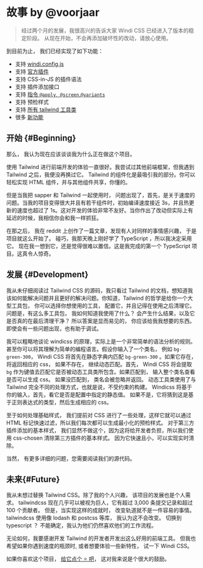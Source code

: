 [Windi CSS]: https://github.com/windicss/windicss

# 故事 by @voorjaar

> 经过两个月的发展，我很高兴的告诉大家 Windi CSS 已经进入了版本的稳定阶段。 从现在开始，不会再添加破坏性的改动，请放心使用。

到目前为止， 我们已经实现了如下功能：

- 支持 [windi.config.js](/guide/configuration)
- 支持 [官方插件](/plugins/)
- 支持 CSS-in-JS 的插件语法 
- 支持 插件添加接口
- 支持 [指令 `@apply`,` @screen`,`@variants`](/features/directives)
- 支持 预检样式
- 支持 [所有 tailwind 工具类](/utilities/)
- 很多 [新功能](/features/)

## 开始 {#Beginning}

那么， 我认为现在应该谈谈我为什么正在做这个项目。

使用 Tailwind 进行前端开发的体验一直很好。我尝试过其他前端框架，但我遇到 Tailwind 之后，我便没再换过它。 Tailwind 的组件化是最吸引我的部分。你可以轻松实现 HTML 组件，并与其他组件共享，你懂的。

但是当我把 sapper 和 Tailwind 一起使用时， 问题出现了，首先，是关于速度的问题。当我的项目变得很大并且有若干组件时，初始编译速度接近 3s，并且热更新的速度也超过了 1s。这对开发的体验非常不友好。当你作出了改动但实际上有延迟的时候，我相信你会和我一样抓狂。

在那之后， 我在 reddit 上创作了一篇文章，发现有人对同样的事情感兴趣， 于是项目就这么开始了。 碰巧，我那天晚上刚好学了 TypeScript ，所以我决定采用它。 现在我一想到它，还是觉得很难以置信。这是我完成的第一个 TypeScript 项目。这真令人惊奇。

## 发展 {#Development}

我从未仔细阅读过 Tailwind CSS 的源码，我只看过 Tailwind 的文档，想知道我该如何能解决问题并且更好的解决问题。你知道，Tailwind 的哲学是给你一个大型工具包， 你可以选择你想使用的工具， 配置它，并且记得在使用之后清理它。 问题是，有这么多工具包， 我如何知道我使用了什么？ 会产生什么结果，以及它是否真的在最后清理干净？ 所以答案是显而易见的， 你应该给我我想要的东西。 即使会有一些问题出现，也有助于调试。

我可以粗略地谈论 windicss 的原理，实际上是一个非常简单的语法分析的规则。甚至你可以将其理解为简单的编程语言。假设你输入了一个类名， 例如 `bg-green-300`， Windi CSS 将首先在静态字典内匹配 `bg-green-300` 。如果它存在， 将返回相应的 css， 如果不存在， 继续动态匹配。首先， Windi CSS 将会提取 `bg` 作为键值去匹配它是否被动态工具类所包含。如果匹配到， 输入整个类名查看是否可以生成 css。 如果没匹配到， 类名会被忽略并返回。 动态工具类使用了与 Tailwind 完全不同的处理方式，也就是说，不受约束的构建。 Windicss 将基于你的输入，首先，看它是否是配置中指定的静态值。 如果不是，它将猜到这是基于正则表达式的类型，然后生成相应的 css。

至于如何处理基础样式， 我们提前对 CSS 进行了一些处理，这样它就可以通过 HTML 标记快速过滤，所以我们每次都可以生成最小化的预检样式。 对于第三方插件添加的基本样式， 我们显然不做这个，因为这将给开发者负担，所以我们使用 css-chosen 清除第三方插件的基本样式。 因为它快速且小，可以实现实时清除。

当然， 有更多详细的问题，您需要阅读我们的源代码。

## 未来{#Future}

我从未想过替换 Tailwind CSS。除了我的个人兴趣， 该项目的发展也是个人需求。 tailwindcss 现在几乎可以被视为巨人，它有超过 3,000 条提交记录和超过 100 个贡献者。 但是，当实现这样的成就时， 改变轨道就不是一件容易的事情。 tailwindcss 使用像 lodash 和 postcss 等库， 我认为这不会改变。 切换到  typescript ？ 不能确定，我认为他们仍然喜欢他们的工作流程。

无论如何，我要感谢开发 Tailwind 的开发者开发出这么好用的前端工具。 但我也希望如果你遇到速度的瓶颈时, 或者想要体验一些新特性， 试一下 Windi CSS。

如果你喜欢这个项目， [给它点个 ⭐️ 吧][Windi CSS]， 这对我来说是个很大的鼓励。
